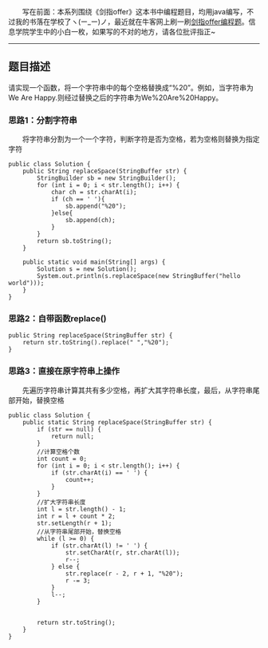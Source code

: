 &emsp;&emsp;写在前面：本系列围绕《剑指offer》这本书中编程题目，均用java编写，不过我的书落在学校了ヽ(ー_ー)ノ，最近就在牛客网上刷一刷[剑指offer编程题](https://www.nowcoder.com/ta/coding-interviews)。信息学院学生中的小白一枚，如果写的不对的地方，请各位批评指正~
___
## 题目描述
请实现一个函数，将一个字符串中的每个空格替换成“%20”。例如，当字符串为We Are Happy.则经过替换之后的字符串为We%20Are%20Happy。
### 思路1：分割字符串
&emsp;&emsp;将字符串分割为一个一个字符，判断字符是否为空格，若为空格则替换为指定字符
```
public class Solution {
    public String replaceSpace(StringBuffer str) {
        StringBuilder sb = new StringBuilder();
        for (int i = 0; i < str.length(); i++) {
            char ch = str.charAt(i);
            if (ch == ' '){
                sb.append("%20");
            }else{
                sb.append(ch);
            }
        }
        return sb.toString();
    }

    public static void main(String[] args) {
        Solution s = new Solution();
        System.out.println(s.replaceSpace(new StringBuffer("hello world")));
    }
}
```
### 思路2：自带函数replace()
```
public String replaceSpace(StringBuffer str) {
    return str.toString().replace(" ","%20");
}
```
### 思路3：直接在原字符串上操作
&emsp;&emsp;先遍历字符串计算其共有多少空格，再扩大其字符串长度，最后，从字符串尾部开始，替换空格
```
public class Solution {
    public static String replaceSpace(StringBuffer str) {
        if (str == null) {
            return null;
        }
        //计算空格个数
        int count = 0;
        for (int i = 0; i < str.length(); i++) {
            if (str.charAt(i) == ' ') {
                count++;
            }
        }
        //扩大字符串长度
        int l = str.length() - 1;
        int r = l + count * 2;
        str.setLength(r + 1);
        //从字符串尾部开始，替换空格
        while (l >= 0) {
            if (str.charAt(l) != ' ') {
                str.setCharAt(r, str.charAt(l));
                r--;
            } else {
                str.replace(r - 2, r + 1, "%20");
                r -= 3;
            }
            l--;
        }
 
 
        return str.toString();
    }
}
```